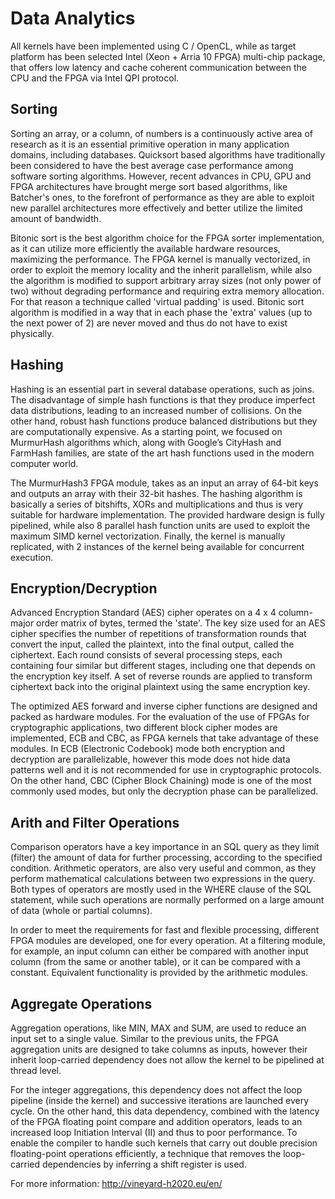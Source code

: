# Data Analytics

All kernels have been implemented using C / OpenCL, while as target platform has been selected Intel (Xeon + Arria 10 FPGA) multi-chip package, that offers low latency and cache coherent communication between the CPU and the FPGA via Intel QPI protocol.

## Sorting

Sorting an array, or a column, of numbers is a continuously active area of research as it is an essential primitive operation in many application domains, including databases. Quicksort based algorithms have traditionally been considered to have the best average case performance among software sorting algorithms. However, recent advances in CPU, GPU and FPGA architectures have brought merge sort based algorithms, like Batcher's ones, to the forefront of performance as they are able to exploit new parallel architectures more effectively and better utilize the limited amount of bandwidth.

Bitonic sort is the best algorithm choice for the FPGA sorter implementation, as it can utilize more efficiently the available hardware resources, maximizing the performance. The FPGA kernel is manually vectorized, in order to exploit the memory locality and the inherit parallelism, while also the algorithm is modified to support arbitrary array sizes (not only power of two) without degrading performance and requiring extra memory allocation. For that reason a technique called 'virtual padding' is used. Bitonic sort algorithm is modified in a way that in each phase the 'extra' values (up to the next power of 2) are never moved and thus do not have to exist physically.

## Hashing

Hashing is an essential part in several database operations, such as joins. The disadvantage of simple hash functions is that they produce imperfect data distributions, leading to an increased number of collisions. On the other hand, robust hash functions produce balanced distributions but they are computationally expensive. As a starting point, we focused on MurmurHash algorithms which, along with Google’s CityHash and FarmHash families, are state of the art hash functions used in the modern computer world.

The MurmurHash3 FPGA module, takes as an input an array of 64-bit keys and outputs an array with their 32-bit hashes. The hashing algorithm is basically a series of bitshifts, XORs and multiplications and thus is very suitable for hardware implementation. The provided hardware design is fully pipelined, while also 8 parallel hash function units are used to exploit the maximum SIMD kernel vectorization. Finally, the kernel is manually replicated, with 2 instances of the kernel being available for concurrent execution.

## Encryption/Decryption

Advanced Encryption Standard (AES) cipher operates on a 4 x 4 column-major order matrix of bytes, termed the 'state'. The key size used for an AES cipher specifies the number of repetitions of transformation rounds that convert the input, called the plaintext, into the final output, called the ciphertext. Each round consists of several processing steps, each containing four similar but different stages, including one that depends on the encryption key itself. A set of reverse rounds are applied to transform ciphertext back into the original plaintext using the same encryption key.

The optimized AES forward and inverse cipher functions are designed and packed as hardware modules. For the evaluation of the use of FPGAs for cryptographic applications, two different block cipher modes are implemented, ECB and CBC, as FPGA kernels that take advantage of these modules. In ECB (Electronic Codebook) mode both encryption and decryption are parallelizable, however this mode does not hide data patterns well and it is not recommended for use in cryptographic protocols. On the other hand, CBC (Cipher Block Chaining) mode is one of the most commonly used modes, but only the decryption phase can be parallelized.

## Arith and Filter Operations

Comparison operators have a key importance in an SQL query as they limit (filter) the amount of data for further processing, according to the specified condition. Arithmetic operators, are also very useful and common, as they perform mathematical calculations between two expressions in the query. Both types of operators are mostly used in the WHERE clause of the SQL statement, while such operations are normally performed on a large amount of data (whole or partial columns).

In order to meet the requirements for fast and flexible processing, different FPGA modules are developed, one for every operation. At a filtering module, for example, an input column can either be compared with another input column (from the same or another table), or it can be compared with a constant. Equivalent functionality is provided by the arithmetic modules.

## Aggregate Operations

Aggregation operations, like MIN, MAX and SUM, are used to reduce an input set to a single value. Similar to the previous units, the FPGA aggregation units are designed to take columns as inputs, however their inherit loop-carried dependency does not allow the kernel to be pipelined at thread level.

For the integer aggregations, this dependency does not affect the loop pipeline (inside the kernel) and successive iterations are launched every cycle. On the other hand, this data dependency, combined with the latency of the FPGA floating point compare and addition operators, leads to an increased loop Initiation Interval (II) and thus to poor performance. To enable the compiler to handle such kernels that carry out double precision floating-point operations efficiently, a technique that removes the loop-carried dependencies by inferring a shift register is used.

For more information: http://vineyard-h2020.eu/en/
